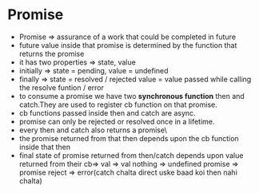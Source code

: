 # Promise
* Promise => assurance of a work that could be completed in future
* future value inside that promise is determined by the function that returns the promise
* it has two properties => state, value
* initially => state = pending, value = undefined
* finally => state = resolved / rejected
            value = value passed while calling the resolve funtion / error
* to consume a promise we have two **synchronous function** then and catch.They are used to register cb function on that promise.
* cb functions passed inside then and catch are async.
* promise can only be rejected or resolved once in a lifetime.
* every then and catch also returns a promise\
* the promise returned from that then depends upon the cb function inside that then
* final state of promise returned from then/catch depends upon value returned from their cb=>
        val => val
        nothing => undefined
        promise => promise
        reject => error(catch chalta direct uske baad koi then nahi chalta)